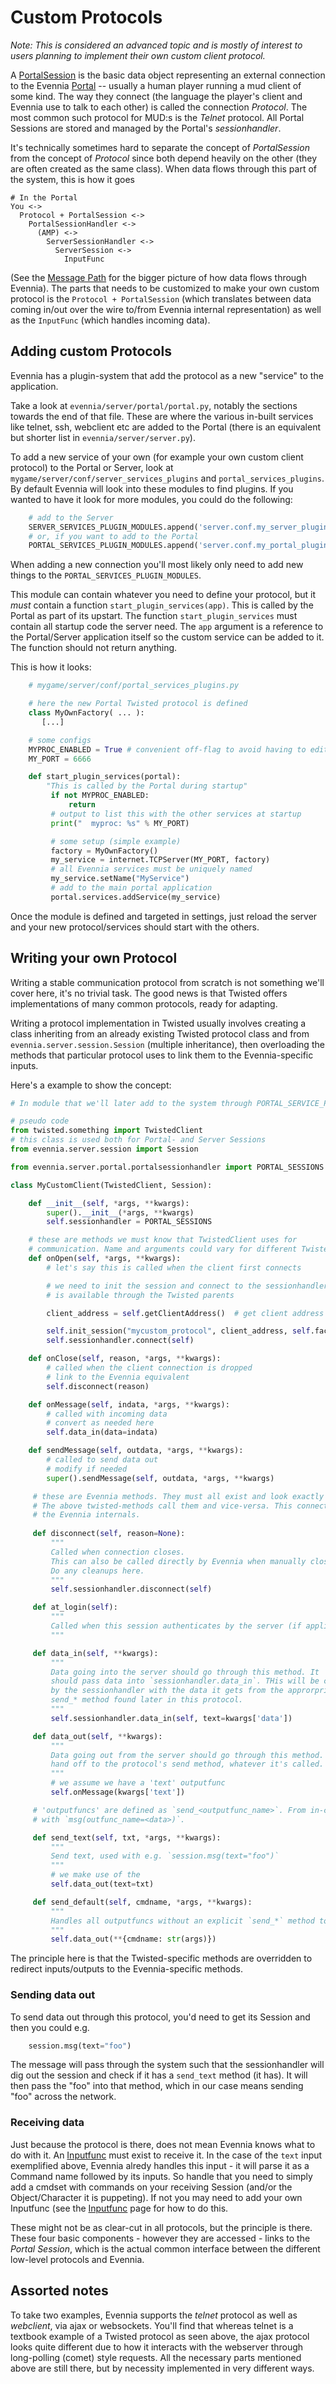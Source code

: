 # Custom Protocols


*Note: This is considered an advanced topic and is mostly of interest to users planning to implement
their own custom client protocol.*


A [PortalSession](Component/Sessions#Portal-and-Server-Sessions) is the basic data object representing an
external
connection to the Evennia [Portal](Component/Portal-And-Server) -- usually a human player running a mud client
of some kind.  The way they connect (the language the player's client and Evennia use to talk to
each other) is called the connection *Protocol*. The most common such protocol for MUD:s is the
*Telnet* protocol. All Portal Sessions are stored and managed by the Portal's *sessionhandler*.

It's technically sometimes hard to separate the concept of *PortalSession* from the concept of
*Protocol* since both depend heavily on the other (they are often created as the same class). When
data flows through this part of the system, this is how it goes

```
# In the Portal
You <-> 
  Protocol + PortalSession <-> 
    PortalSessionHandler <->
      (AMP) <-> 
        ServerSessionHandler <->
          ServerSession <->
            InputFunc  
```

(See the [Message Path](Concept/Messagepath) for the bigger picture of how data flows through Evennia). The
parts that needs to be customized to make your own custom protocol is the `Protocol + PortalSession`
(which translates between data coming in/out over the wire to/from Evennia internal representation)
as well as the `InputFunc` (which handles incoming data).

## Adding custom Protocols

Evennia has a plugin-system that add the protocol as a new "service" to the application.

Take a look at `evennia/server/portal/portal.py`, notably the sections towards the end of that file.
These are where the various in-built services like telnet, ssh, webclient etc are added to the
Portal (there is an equivalent but shorter list in `evennia/server/server.py`).

To add a new service of your own (for example your own custom client protocol) to the Portal or
Server, look at  `mygame/server/conf/server_services_plugins` and `portal_services_plugins`. By
default Evennia will look into these modules to find plugins. If you wanted to have it look for more
modules, you could do the following:

```python
    # add to the Server
    SERVER_SERVICES_PLUGIN_MODULES.append('server.conf.my_server_plugins')
    # or, if you want to add to the Portal
    PORTAL_SERVICES_PLUGIN_MODULES.append('server.conf.my_portal_plugins')
```

When adding a new connection you'll most likely only need to add new things to the
`PORTAL_SERVICES_PLUGIN_MODULES`.

This module can contain whatever you need to define your protocol, but it *must* contain a function
`start_plugin_services(app)`. This is called by the Portal as part of its upstart. The function
`start_plugin_services` must contain all startup code the server need.  The `app` argument is a
reference to the Portal/Server application itself so the custom service can be added to it. The
function should not return anything.

This is how it looks:

```python
    # mygame/server/conf/portal_services_plugins.py

    # here the new Portal Twisted protocol is defined
    class MyOwnFactory( ... ):
       [...]

    # some configs
    MYPROC_ENABLED = True # convenient off-flag to avoid having to edit settings all the time
    MY_PORT = 6666

    def start_plugin_services(portal):
        "This is called by the Portal during startup"
         if not MYPROC_ENABLED:
             return
         # output to list this with the other services at startup
         print("  myproc: %s" % MY_PORT)

         # some setup (simple example)
         factory = MyOwnFactory()
         my_service = internet.TCPServer(MY_PORT, factory)
         # all Evennia services must be uniquely named
         my_service.setName("MyService")
         # add to the main portal application
         portal.services.addService(my_service)
```

Once the module is defined and targeted in settings, just reload the server and your new
protocol/services should start with the others.

## Writing your own Protocol

Writing a stable communication protocol from scratch is not something we'll cover here, it's no
trivial task. The good news is that Twisted offers implementations of many common protocols, ready
for adapting.

Writing a protocol implementation in Twisted usually involves creating a class inheriting from an
already existing Twisted protocol class and from `evennia.server.session.Session` (multiple
inheritance), then overloading the methods that particular protocol uses to link them to the
Evennia-specific inputs.

Here's a example to show the concept: 

```python
# In module that we'll later add to the system through PORTAL_SERVICE_PLUGIN_MODULES

# pseudo code 
from twisted.something import TwistedClient
# this class is used both for Portal- and Server Sessions
from evennia.server.session import Session 

from evennia.server.portal.portalsessionhandler import PORTAL_SESSIONS

class MyCustomClient(TwistedClient, Session): 

    def __init__(self, *args, **kwargs): 
        super().__init__(*args, **kwargs)
        self.sessionhandler = PORTAL_SESSIONS

    # these are methods we must know that TwistedClient uses for 
    # communication. Name and arguments could vary for different Twisted protocols
    def onOpen(self, *args, **kwargs):
        # let's say this is called when the client first connects

        # we need to init the session and connect to the sessionhandler. The .factory
        # is available through the Twisted parents

        client_address = self.getClientAddress()  # get client address somehow

        self.init_session("mycustom_protocol", client_address, self.factory.sessionhandler)
        self.sessionhandler.connect(self)

    def onClose(self, reason, *args, **kwargs):
        # called when the client connection is dropped
        # link to the Evennia equivalent
        self.disconnect(reason)

    def onMessage(self, indata, *args, **kwargs): 
        # called with incoming data
        # convert as needed here        
        self.data_in(data=indata) 

    def sendMessage(self, outdata, *args, **kwargs):
        # called to send data out
        # modify if needed        
        super().sendMessage(self, outdata, *args, **kwargs)

     # these are Evennia methods. They must all exist and look exactly like this
     # The above twisted-methods call them and vice-versa. This connects the protocol
     # the Evennia internals.  
     
     def disconnect(self, reason=None): 
         """
         Called when connection closes. 
         This can also be called directly by Evennia when manually closing the connection.
         Do any cleanups here.
         """
         self.sessionhandler.disconnect(self)

     def at_login(self): 
         """
         Called when this session authenticates by the server (if applicable)
         """    

     def data_in(self, **kwargs):
         """
         Data going into the server should go through this method. It 
         should pass data into `sessionhandler.data_in`. THis will be called
         by the sessionhandler with the data it gets from the approrpriate 
         send_* method found later in this protocol. 
         """
         self.sessionhandler.data_in(self, text=kwargs['data'])

     def data_out(self, **kwargs):
         """
         Data going out from the server should go through this method. It should
         hand off to the protocol's send method, whatever it's called.
         """
         # we assume we have a 'text' outputfunc
         self.onMessage(kwargs['text'])

     # 'outputfuncs' are defined as `send_<outputfunc_name>`. From in-code, they are called 
     # with `msg(outfunc_name=<data>)`. 

     def send_text(self, txt, *args, **kwargs): 
         """
         Send text, used with e.g. `session.msg(text="foo")`
         """
         # we make use of the 
         self.data_out(text=txt)

     def send_default(self, cmdname, *args, **kwargs): 
         """
         Handles all outputfuncs without an explicit `send_*` method to handle them.
         """
         self.data_out(**{cmdname: str(args)})

```
The principle here is that the Twisted-specific methods are overridden to redirect inputs/outputs to
the Evennia-specific methods.

### Sending data out

To send data out through this protocol, you'd need to get its Session and then you could e.g. 

```python
    session.msg(text="foo")
```

The message will pass through the system such that the sessionhandler will dig out the session and
check if it has a `send_text` method (it has). It will then pass the "foo" into that method, which
in our case means sending "foo" across the network.

### Receiving data 

Just because the protocol is there, does not mean Evennia knows what to do with it. An
[Inputfunc](Component/Inputfuncs) must exist to receive it. In the case of the `text` input exemplified above,
Evennia alredy handles this input - it will parse it as a Command name followed by its inputs. So
handle that you need to simply add a cmdset with commands on your receiving Session (and/or the
Object/Character it is puppeting). If not you may need to add your own Inputfunc (see the
[Inputfunc](Component/Inputfuncs) page for how to do this.

These might not be as clear-cut in all protocols, but the principle is there. These four basic
components - however they are accessed - links to the *Portal Session*, which is the actual common
interface between the different low-level protocols and Evennia.

## Assorted notes

To take two examples, Evennia supports the *telnet* protocol as well as *webclient*, via ajax or
websockets. You'll find that whereas telnet is a textbook example of a Twisted protocol as seen
above, the ajax protocol looks quite different due to how it interacts with the
webserver through long-polling (comet) style requests. All the necessary parts
mentioned above are still there, but by necessity implemented in very different
ways. 